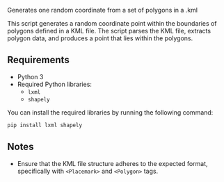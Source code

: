 Generates one random coordinate from a set of polygons in a .kml

This script generates a random coordinate point within the boundaries of polygons defined in a KML file. The script parses the KML file, extracts polygon data, and produces a point that lies within the polygons.

## Requirements

- Python 3
- Required Python libraries:
  - `lxml`
  - `shapely`

You can install the required libraries by running the following command:

```sh
pip install lxml shapely
```

## Notes
- Ensure that the KML file structure adheres to the expected format, specifically with `<Placemark>` and `<Polygon>` tags.
